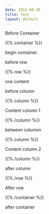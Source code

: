 ```yaml
---
date: 2015-08-30
title: Test
layout: default
---
```


Before Container

{{% container %}}

begin container.

before row

{{% row %}}

row content

before column

{{% column %}}

Content column 1

{{% /column %}}

between columsn

{{% column %}}

Content column 2

{{% /column %}}

after column

{{% /row %}}

After row

{{% /container %}}

after container
